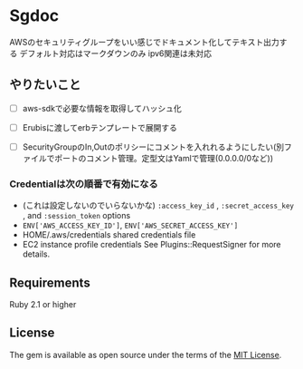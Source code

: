 # Sgdoc

AWSのセキュリティグループをいい感じでドキュメント化してテキスト出力する
デフォルト対応はマークダウンのみ
ipv6関連は未対応

## やりたいこと

- [ ] aws-sdkで必要な情報を取得してハッシュ化
- [ ] Erubisに渡してerbテンプレートで展開する
- [ ] SecurityGroupのIn,Outのポリシーにコメントを入れれるようにしたい(別ファイルでポートのコメント管理。定型文はYamlで管理(0.0.0.0/0など))


### Credentialは次の順番で有効になる
- (これは設定しないのでいらないかな) `:access_key_id` , `:secret_access_key` , and `:session_token` options
- `ENV['AWS_ACCESS_KEY_ID']`, `ENV['AWS_SECRET_ACCESS_KEY']`
- HOME/.aws/credentials shared credentials file
- EC2 instance profile credentials See Plugins::RequestSigner for more details.

## Requirements

Ruby 2.1 or higher

## License

The gem is available as open source under the terms of the [MIT License](http://opensource.org/licenses/MIT).
